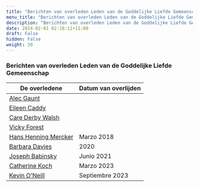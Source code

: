 ```yaml
---
title: "Berichten van overleden Leden van de Goddelijke Liefde Gemeenschap"
menu_title: "Berichten van overleden Leden van de Goddelijke Liefde Gemeenschap"
description: "Berichten van overleden Leden van de Goddelijke Liefde Gemeenschap"
date: 2024-02-01 02:18:11+11:00
draft: False
hidden: False
weight: 30
---
```

### Berichten van overleden Leden van de Goddelijke Liefde Gemeenschap

**De overledene** | **Datum van overlijden**
---|---
[Alec Gaunt](/4-nl-contemporary-messages/4-3-nl-messages-of-deceased-dl-members/4-3-1-nl-alec-gaunt/) |
[Eileen Caddy](/4-nl-contemporary-messages/4-3-nl-messages-of-deceased-dl-members/4-3-8-nl-eileen-caddy/) |
[Care Derby Walsh](/4-nl-contemporary-messages/4-3-nl-messages-of-deceased-dl-members/4-3-4-nl-care-derby-walsh/) |
[Vicky Forest](/4-nl-contemporary-messages/4-3-nl-messages-of-deceased-dl-members/4-3-5-nl-vicky-forest/) |
[Hans Henning Mercker](/4-nl-contemporary-messages/4-3-nl-messages-of-deceased-dl-members/4-3-7-nl-hans-henning-mercker/) | Marzo 2018
[Barbara Davies](/4-nl-contemporary-messages/4-3-nl-messages-of-deceased-dl-members/4-3-2-nl-barbara-davies/) | 2020
[Joseph Babinsky](/4-nl-contemporary-messages/4-3-nl-messages-of-deceased-dl-members/4-3-6-nl-joseph-babinsky/) | Junio 2021
[Catherine Koch](/4-nl-contemporary-messages/4-3-nl-messages-of-deceased-dl-members/4-3-9-nl-catherine-koch/) | Marzo 2023
[Kevin O'Neill](/4-nl-contemporary-messages/4-3-nl-messages-of-deceased-dl-members/4-3-3-nl-kevin-oneill/) | Septiembre 2023
